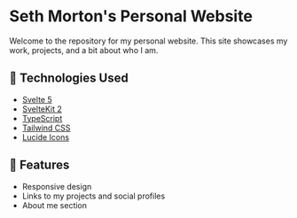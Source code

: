 # Seth Morton's Personal Website

Welcome to the repository for my personal website. This site showcases my work, projects, and a bit about who I am.

## 🚀 Technologies Used

- [Svelte 5](https://svelte.dev/)
- [SvelteKit 2](https://kit.svelte.dev/)
- [TypeScript](https://www.typescriptlang.org/)
- [Tailwind CSS](https://tailwindcss.com/)
- [Lucide Icons](https://lucide.dev/)

## 🌟 Features

- Responsive design
- Links to my projects and social profiles
- About me section
